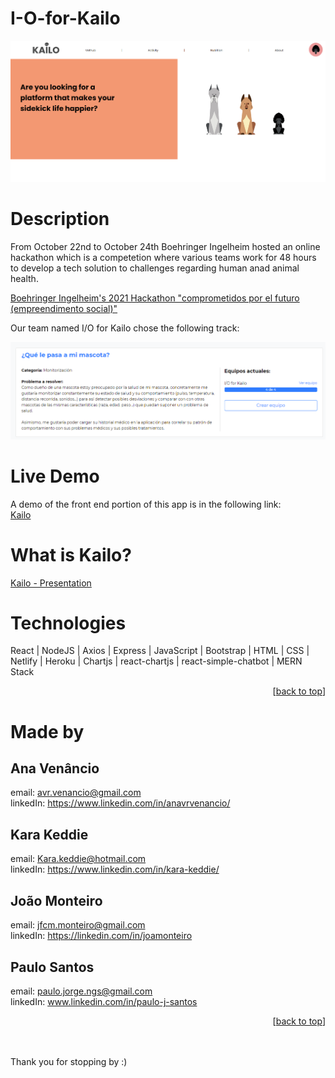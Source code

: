 # I-O-for-Kailo


 
<img src=/DocumentationScreenshot2.png alt="Landing Page for Kailo Tracker web app" />



# Description
From October 22nd to October 24th Boehringer Ingelheim hosted an online hackathon which is a competetion where various teams work for 48 hours to develop a tech solution to challenges regarding human anad animal health.

<a href="https://www.comprometidosporelfuturo.com/" target="_blank">Boehringer Ingelheim's 2021 Hackathon "comprometidos por el futuro (empreendimento social)"</a>

Our team named I/O for Kailo chose the following track:

<img src=/Track.png alt="Description of a Hackathon challenge" />


# Live Demo
A demo of the front end portion of this app is in the following link:
</br>
<a href="https://io-for-kailo-hackathon-2021-frontend.netlify.app/" target="_blank">Kailo</a>


# What is Kailo?

<a href="https://docs.google.com/presentation/d/1-t8R4tACkOrBJf0cQANPqirhLgtOu8tIP6iavO6R_es/edit?usp=sharing" target="_blank">Kailo - Presentation</a>



# Technologies

React | NodeJS | Axios | Express | JavaScript | Bootstrap | HTML | CSS | Netlify | Heroku |
Chartjs | react-chartjs | react-simple-chatbot | MERN Stack

<p align="right">[<a href="#top">back to top</a>]</p>

# Made by 

## Ana Venâncio
email: avr.venancio@gmail.com
<br>
linkedIn: https://www.linkedin.com/in/anavrvenancio/ 

## Kara Keddie
email: Kara.keddie@hotmail.com 
<br>
linkedIn: https://www.linkedin.com/in/kara-keddie/

## João Monteiro
email: jfcm.monteiro@gmail.com
<br>
linkedIn: https://linkedin.com/in/joamonteiro

## Paulo Santos
email: paulo.jorge.ngs@gmail.com
<br>
linkedIn: www.linkedin.com/in/paulo-j-santos

<p align="right">[<a href="#top">back to top</a>]</p>

<br>
<br>
Thank you for stopping by :)
